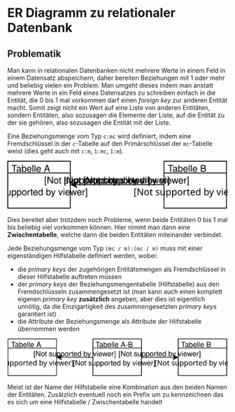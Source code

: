 # ER Diagramm zu relationaler Datenbank

## Problematik

Man kann in relationalen Datenbanken nicht mehrere Werte in einem Feld in einem Datensatz abspeichern, daher bereiten Beziehungen mit 1 oder mehr und beliebig vielen ein Problem. Man umgeht dieses indem man anstatt mehrere Werte in ein Feld eines Datensatzes zu schreiben einfach in die Entität, die 0 bis 1 mal vorkommen darf einen *foreign key* zur anderen Entität macht. Somit zeigt nicht ein Wert auf eine Liste von anderen Entitäten, sondern Entitäten, also sozusagen die Elemente der Liste, auf die Entität zu der sie gehören, also sozusagen die Entität mit der Liste.

Eine Beziehungsmenge vom Typ `c:mc` wird definiert, indem eine Fremdschlüssel in der `c`-Tabelle auf den Primärschlüssel der `mc`-Tabelle weist (dies geht auch mit `c:m`, `1:mc`, `1:m`).

![](../assets/LTI-diagrams-Beziehungsmenge-A.svg)

Dies bereitet aber trotzdem noch Probleme, wenn beide Entitäten 0 bis 1 mal bis beliebig viel vorkommen können. Hier nimmt man dann eine **Zwischentabelle**, welche dann die beiden Entitäten miteinander verbindet.

Jede Beziehungsmenge vom Typ `(mc / m):(mc / m)` muss mit einer eigenständigen Hilfstabelle definiert werden, wobei:
- die *primary keys* der zugehörigen Entitätsmengen als Fremdschlüssel in dieser Hilfstabelle auftreten müssen
- der *primary keys* der Beziehungsmengentabelle (Hilfstabelle) aus den Fremdschlüsseln zusammengesetzt ist (man kann auch einen komplett eigenen *primary key* **zusätzlich** angeben, aber dies ist eigentlich unnötig, da die Einzigartigkeit des zusammengesetzten *primary keys* garantiert ist)
- die Attribute der Beziehungsmenge als Attribute der Hilfstabelle übernommen werden

![Hilfstabelle bzw. Hilfstabelle](../assets/LTI-diagrams-Beziehungsmenge-B.svg)

Meist ist der Name der Hilfstabelle eine Kombination aus den beiden Namen der Entitäten. Zusätzlich eventuell noch ein Prefix um zu kennzeichnen das es sich um eine Hilfstabelle / Zwischentabelle handelt

